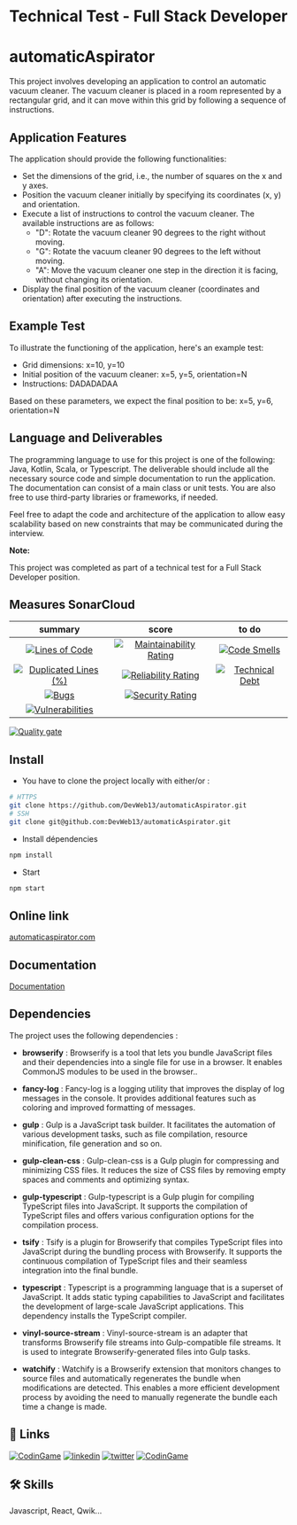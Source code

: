 # Technical Test - Full Stack Developer
# automaticAspirator

This project involves developing an application to control an automatic vacuum cleaner. The vacuum cleaner is placed in a room represented by a rectangular grid, and it can move within this grid by following a sequence of instructions.

## Application Features

The application should provide the following functionalities:

- Set the dimensions of the grid, i.e., the number of squares on the x and y axes.
- Position the vacuum cleaner initially by specifying its coordinates (x, y) and orientation.
- Execute a list of instructions to control the vacuum cleaner. The available instructions are as follows:
    - "D": Rotate the vacuum cleaner 90 degrees to the right without moving.
    - "G": Rotate the vacuum cleaner 90 degrees to the left without moving.
    - "A": Move the vacuum cleaner one step in the direction it is facing, without changing its orientation.
- Display the final position of the vacuum cleaner (coordinates and orientation) after executing the instructions.

## Example Test

To illustrate the functioning of the application, here's an example test:

- Grid dimensions: x=10, y=10
- Initial position of the vacuum cleaner: x=5, y=5, orientation=N
- Instructions: DADADADAA

Based on these parameters, we expect the final position to be: x=5, y=6, orientation=N

## Language and Deliverables

The programming language to use for this project is one of the following: Java, Kotlin, Scala, or Typescript. The deliverable should include all the necessary source code and simple documentation to run the application. The documentation can consist of a main class or unit tests. You are also free to use third-party libraries or frameworks, if needed.

Feel free to adapt the code and architecture of the application to allow easy scalability based on new constraints that may be communicated during the interview.

**Note:**

This project was completed as part of a technical test for a Full Stack Developer position.

## Measures SonarCloud

|                                                                                                              summary                                                                                                               |                                                                                                           score                                                                                                            |                                                                                                      to do                                                                                                      |
| :--------------------------------------------------------------------------------------------------------------------------------------------------------------------------------------------------------------------------------: | :------------------------------------------------------------------------------------------------------------------------------------------------------------------------------------------------------------------------: | :-------------------------------------------------------------------------------------------------------------------------------------------------------------------------------------------------------------: |
|              [![Lines of Code](https://sonarcloud.io/api/project_badges/measure?project=DevWeb13_automaticAspirator&metric=ncloc)](https://sonarcloud.io/summary/new_code?id=DevWeb13_automaticAspirator)              |  [![Maintainability Rating](https://sonarcloud.io/api/project_badges/measure?project=DevWeb13_automaticAspirator&metric=sqale_rating)](https://sonarcloud.io/summary/new_code?id=DevWeb13_automaticAspirator)  |  [![Code Smells](https://sonarcloud.io/api/project_badges/measure?project=DevWeb13_automaticAspirator&metric=code_smells)](https://sonarcloud.io/summary/new_code?id=DevWeb13_automaticAspirator)   |
| [![Duplicated Lines (%)](https://sonarcloud.io/api/project_badges/measure?project=DevWeb13_automaticAspirator&metric=duplicated_lines_density)](https://sonarcloud.io/summary/new_code?id=DevWeb13_automaticAspirator) | [![Reliability Rating](https://sonarcloud.io/api/project_badges/measure?project=DevWeb13_automaticAspirator&metric=reliability_rating)](https://sonarcloud.io/summary/new_code?id=DevWeb13_automaticAspirator) | [![Technical Debt](https://sonarcloud.io/api/project_badges/measure?project=DevWeb13_automaticAspirator&metric=sqale_index)](https://sonarcloud.io/summary/new_code?id=DevWeb13_automaticAspirator) |
|                   [![Bugs](https://sonarcloud.io/api/project_badges/measure?project=DevWeb13_automaticAspirator&metric=bugs)](https://sonarcloud.io/summary/new_code?id=DevWeb13_automaticAspirator)                   |    [![Security Rating](https://sonarcloud.io/api/project_badges/measure?project=DevWeb13_automaticAspirator&metric=security_rating)](https://sonarcloud.io/summary/new_code?id=DevWeb13_automaticAspirator)    |                                                                                                                                                                                                                 |
|        [![Vulnerabilities](https://sonarcloud.io/api/project_badges/measure?project=DevWeb13_automaticAspirator&metric=vulnerabilities)](https://sonarcloud.io/summary/new_code?id=DevWeb13_automaticAspirator)        |                                                                                                                                                                                                                            |

[![Quality gate](https://sonarcloud.io/api/project_badges/quality_gate?project=DevWeb13_automaticAspirator)](https://sonarcloud.io/summary/new_code?id=DevWeb13_automaticAspirator)


## Install

* You have to clone the project locally with either/or :

```bash
# HTTPS
git clone https://github.com/DevWeb13/automaticAspirator.git
# SSH
git clone git@github.com:DevWeb13/automaticAspirator.git
```

* Install dépendencies

```bash
npm install
```

* Start

```bash
npm start
```

## Online link

[automaticaspirator.com](https://automatic-aspirator.vercel.app/)

## Documentation

[Documentation](https://devweb13.github.io/automaticAspirator/)

## Dependencies

The project uses the following dependencies :

- **browserify** : Browserify is a tool that lets you bundle JavaScript files and their dependencies into a single file for use in a browser. It enables CommonJS modules to be used in the browser..

- **fancy-log** : Fancy-log is a logging utility that improves the display of log messages in the console. It provides additional features such as coloring and improved formatting of messages.

- **gulp** : Gulp is a JavaScript task builder. It facilitates the automation of various development tasks, such as file compilation, resource minification, file generation and so on.

- **gulp-clean-css** : Gulp-clean-css is a Gulp plugin for compressing and minimizing CSS files. It reduces the size of CSS files by removing empty spaces and comments and optimizing syntax.

- **gulp-typescript** : Gulp-typescript is a Gulp plugin for compiling TypeScript files into JavaScript. It supports the compilation of TypeScript files and offers various configuration options for the compilation process.

- **tsify** : Tsify is a plugin for Browserify that compiles TypeScript files into JavaScript during the bundling process with Browserify. It supports the continuous compilation of TypeScript files and their seamless integration into the final bundle.

- **typescript** : Typescript is a programming language that is a superset of JavaScript. It adds static typing capabilities to JavaScript and facilitates the development of large-scale JavaScript applications. This dependency installs the TypeScript compiler.

- **vinyl-source-stream** :  Vinyl-source-stream is an adapter that transforms Browserify file streams into Gulp-compatible file streams. It is used to integrate Browserify-generated files into Gulp tasks.

- **watchify** : Watchify is a Browserify extension that monitors changes to source files and automatically regenerates the bundle when modifications are detected. This enables a more efficient development process by avoiding the need to manually regenerate the bundle each time a change is made.

## 🔗 Links
[![CodinGame](https://i.ibb.co/xSnNqcZ/La-Reponse-Dev-Logo150-150.png)](https://www.lareponsedev.com/)
[![linkedin](https://img.shields.io/badge/linkedin-0A66C2?style=for-the-badge&logo=linkedin&logoColor=white)](https://www.linkedin.com/in/loic-g-76968b219/)
[![twitter](https://img.shields.io/badge/twitter-1DA1F2?style=for-the-badge&logo=twitter&logoColor=white)](https://twitter.com/DeveloppementW1)
[![CodinGame](https://img.shields.io/static/v1?style=for-the-badge&message=CodinGame&color=222222&logo=CodinGame&logoColor=F2BB13&label=)](https://www.codingame.com/profile/4f9df2adc1f95abbab8380d47656ade10865463)

## 🛠 Skills
Javascript, React, Qwik...
